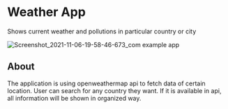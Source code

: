 # Weather App

Shows current weather and pollutions in particular country or city

![Screenshot_2021-11-06-19-58-46-673_com example app](https://user-images.githubusercontent.com/48752942/140612384-43389d11-116c-4c50-bcc5-0d248244569b.jpg)

## About
The application is using openweathermap api to fetch data of certain location. User can search for any country they want. If it is available in api, all information will be shown in organized way. 

<!--This project is a starting point for a Flutter application.

A few resources to get you started if this is your first Flutter project:

- [Lab: Write your first Flutter app](https://flutter.dev/docs/get-started/codelab)
- [Cookbook: Useful Flutter samples](https://flutter.dev/docs/cookbook)

For help getting started with Flutter, view our
[online documentation](https://flutter.dev/docs), which offers tutorials,
samples, guidance on mobile development, and a full API reference. -->
